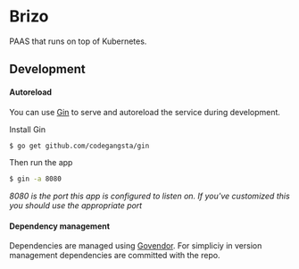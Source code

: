 # Brizo

PAAS that runs on top of Kubernetes.

## Development

#### Autoreload

You can use [Gin](https://github.com/codegangsta/gin) to serve and autoreload the service during development.

Install Gin
```sh
$ go get github.com/codegangsta/gin
```

Then run the app
```sh
$ gin -a 8080
```
*8080 is the port this app is configured to listen on. If you've customized this you should use the appropriate port*

#### Dependency management

Dependencies are managed using [Govendor](https://github.com/kardianos/govendor). For simpliciy in version management
dependencies are committed with the repo.
